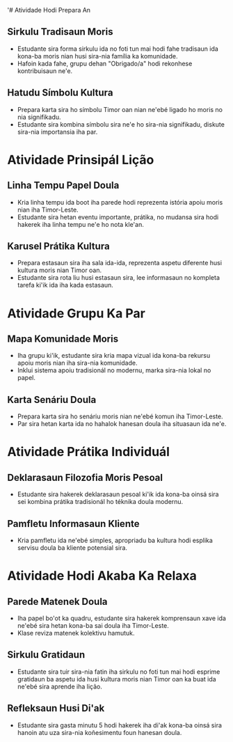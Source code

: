 '# Atividade Hodi Prepara An

## Sirkulu Tradisaun Moris
- Estudante sira forma sirkulu ida no foti tun mai hodi fahe tradisaun ida kona-ba moris nian husi sira-nia família ka komunidade.
- Hafoin kada fahe, grupu dehan "Obrigado/a" hodi rekonhese kontribuisaun ne'e.

## Hatudu Símbolu Kultura
- Prepara karta sira ho símbolu Timor oan nian ne'ebé ligado ho moris no nia signifikadu.
- Estudante sira kombina símbolu sira ne'e ho sira-nia signifikadu, diskute sira-nia importansia iha par.

# Atividade Prinsipál Lição

## Linha Tempu Papel Doula 
- Kria linha tempu ida boot iha parede hodi reprezenta istória apoiu moris nian iha Timor-Leste.
- Estudante sira hetan eventu importante, prátika, no mudansa sira hodi hakerek iha linha tempu ne'e ho nota kle'an.

## Karusel Prátika Kultura
- Prepara estasaun sira iha sala ida-ida, reprezenta aspetu diferente husi kultura moris nian Timor oan.
- Estudante sira rota liu husi estasaun sira, lee informasaun no kompleta tarefa ki'ik ida iha kada estasaun.

# Atividade Grupu Ka Par

## Mapa Komunidade Moris
- Iha grupu ki'ik, estudante sira kria mapa vizual ida kona-ba rekursu apoiu moris nian iha sira-nia komunidade.
- Inklui sistema apoiu tradisionál no modernu, marka sira-nia lokal no papel.

## Karta Senáriu Doula
- Prepara karta sira ho senáriu moris nian ne'ebé komun iha Timor-Leste.
- Par sira hetan karta ida no hahalok hanesan doula iha situasaun ida ne'e.

# Atividade Prátika Individuál

## Deklarasaun Filozofia Moris Pesoal
- Estudante sira hakerek deklarasaun pesoal ki'ik ida kona-ba oinsá sira sei kombina prátika tradisionál ho téknika doula modernu.

## Pamfletu Informasaun Kliente
- Kria pamfletu ida ne'ebé simples, apropriadu ba kultura hodi esplika servisu doula ba kliente potensial sira.

# Atividade Hodi Akaba Ka Relaxa

## Parede Matenek Doula
- Iha papel bo'ot ka quadru, estudante sira hakerek komprensaun xave ida ne'ebé sira hetan kona-ba sai doula iha Timor-Leste.
- Klase reviza matenek kolektivu hamutuk.

## Sirkulu Gratidaun
- Estudante sira tuir sira-nia fatin iha sirkulu no foti tun mai hodi esprime gratidaun ba aspetu ida husi kultura moris nian Timor oan ka buat ida ne'ebé sira aprende iha lição.

## Refleksaun Husi Di'ak
- Estudante sira gasta minutu 5 hodi hakerek iha di'ak kona-ba oinsá sira hanoin atu uza sira-nia koñesimentu foun hanesan doula.